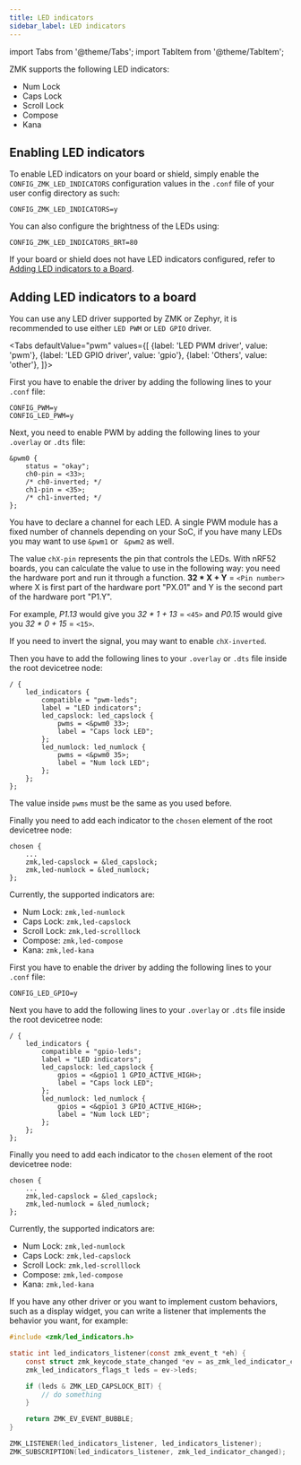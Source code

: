```yaml
---
title: LED indicators
sidebar_label: LED indicators
---
```


import Tabs from '@theme/Tabs';
import TabItem from '@theme/TabItem';

ZMK supports the following LED indicators:

- Num Lock
- Caps Lock
- Scroll Lock
- Compose
- Kana

## Enabling LED indicators

To enable LED indicators on your board or shield, simply enable the `CONFIG_ZMK_LED_INDICATORS` configuration values in the `.conf` file of your user config directory as such:

```
CONFIG_ZMK_LED_INDICATORS=y
```

You can also configure the brightness of the LEDs using:

```
CONFIG_ZMK_LED_INDICATORS_BRT=80
```

If your board or shield does not have LED indicators configured, refer to [Adding LED indicators to a Board](#adding-led-indicators-to-a-board).

## Adding LED indicators to a board

You can use any LED driver supported by ZMK or Zephyr, it is recommended to use either `LED PWM` or `LED GPIO` driver.

<Tabs
defaultValue="pwm"
values={[
{label: 'LED PWM driver', value: 'pwm'},
{label: 'LED GPIO driver', value: 'gpio'},
{label: 'Others', value: 'other'},
]}>
<TabItem value="pwm">

First you have to enable the driver by adding the following lines to your `.conf` file:

```
CONFIG_PWM=y
CONFIG_LED_PWM=y
```

Next, you need to enable PWM by adding the following lines to your `.overlay` or `.dts` file:

```
&pwm0 {
	status = "okay";
	ch0-pin = <33>;
	/* ch0-inverted; */
	ch1-pin = <35>;
	/* ch1-inverted; */
};
```

You have to declare a channel for each LED. A single PWM module has a fixed number of channels depending on your SoC, if you have many LEDs you may want to use `&pwm1` or ` &pwm2` as well.

The value `chX-pin` represents the pin that controls the LEDs. With nRF52 boards, you can calculate the value to use in the following way: you need the hardware port and run it through a function.
**32 \* X + Y** = `<Pin number>` where X is first part of the hardware port "PX.01" and Y is the second part of the hardware port "P1.Y".

For example, _P1.13_ would give you _32 \* 1 + 13_ = `<45>` and _P0.15_ would give you _32 \* 0 + 15_ = `<15>`.

If you need to invert the signal, you may want to enable `chX-inverted`.

Then you have to add the following lines to your `.overlay` or `.dts` file inside the root devicetree node:

```
/ {
    led_indicators {
        compatible = "pwm-leds";
        label = "LED indicators";
        led_capslock: led_capslock {
            pwms = <&pwm0 33>;
            label = "Caps lock LED";
        };
        led_numlock: led_numlock {
            pwms = <&pwm0 35>;
            label = "Num lock LED";
        };
    };
};
```

The value inside `pwms` must be the same as you used before.

Finally you need to add each indicator to the `chosen` element of the root devicetree node:

```
chosen {
    ...
    zmk,led-capslock = &led_capslock;
    zmk,led-numlock = &led_numlock;
};
```

Currently, the supported indicators are:

- Num Lock: `zmk,led-numlock`
- Caps Lock: `zmk,led-capslock`
- Scroll Lock: `zmk,led-scrolllock`
- Compose: `zmk,led-compose`
- Kana: `zmk,led-kana`

</TabItem>
<TabItem value="gpio">

First you have to enable the driver by adding the following lines to your `.conf` file:

```
CONFIG_LED_GPIO=y
```

Next you have to add the following lines to your `.overlay` or `.dts` file inside the root devicetree node:

```
/ {
    led_indicators {
        compatible = "gpio-leds";
        label = "LED indicators";
        led_capslock: led_capslock {
            gpios = <&gpio1 1 GPIO_ACTIVE_HIGH>;
            label = "Caps lock LED";
        };
        led_numlock: led_numlock {
            gpios = <&gpio1 3 GPIO_ACTIVE_HIGH>;
            label = "Num lock LED";
        };
    };
};
```

Finally you need to add each indicator to the `chosen` element of the root devicetree node:

```
chosen {
    ...
    zmk,led-capslock = &led_capslock;
    zmk,led-numlock = &led_numlock;
};
```

Currently, the supported indicators are:

- Num Lock: `zmk,led-numlock`
- Caps Lock: `zmk,led-capslock`
- Scroll Lock: `zmk,led-scrolllock`
- Compose: `zmk,led-compose`
- Kana: `zmk,led-kana`

</TabItem>
<TabItem value="other">

If you have any other driver or you want to implement custom behaviors, such as a display widget, you can write a listener that implements the behavior you want, for example:

```c
#include <zmk/led_indicators.h>

static int led_indicators_listener(const zmk_event_t *eh) {
    const struct zmk_keycode_state_changed *ev = as_zmk_led_indicator_changed(eh);
    zmk_led_indicators_flags_t leds = ev->leds;

    if (leds & ZMK_LED_CAPSLOCK_BIT) {
        // do something
    }

    return ZMK_EV_EVENT_BUBBLE;
}

ZMK_LISTENER(led_indicators_listener, led_indicators_listener);
ZMK_SUBSCRIPTION(led_indicators_listener, zmk_led_indicator_changed);
```

</TabItem>
</Tabs>
